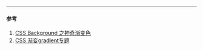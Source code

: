 


___
#### 参考
1. [CSS Background 之神奇渐变色](https://juejin.im/entry/589ff0be0ce46300563c2dd9)
2. [CSS 渐变gradient专题](https://juejin.im/post/5ad9d43951882567236e5133)